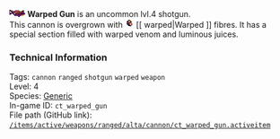 ![ ](https://raw.githubusercontent.com/Ceterai/Enternia/main/items/active/weapons/ranged/alta/cannon/ct_warped_gun.png) **Warped Gun** is an uncommon lvl.4 shotgun.  
This cannon is overgrown with ![ ](https://raw.githubusercontent.com/Ceterai/Enternia/main/items/throwables/ct_warped_hive.png) [[ warped|Warped ]] fibres. It has a special section filled with warped venom and luminous juices.

### Technical Information

Tags: `cannon` `ranged` `shotgun` `warped` `weapon`  
Level: 4  
Species: [Generic](https://starbounder.org/Perfectly_Generic_Item)  
In-game ID: `ct_warped_gun`  
File path (GitHub link): [`/items/active/weapons/ranged/alta/cannon/ct_warped_gun.activeitem`](https://github.com/Ceterai/Enternia/blob/main/items/active/weapons/ranged/alta/cannon/ct_warped_gun.activeitem)
